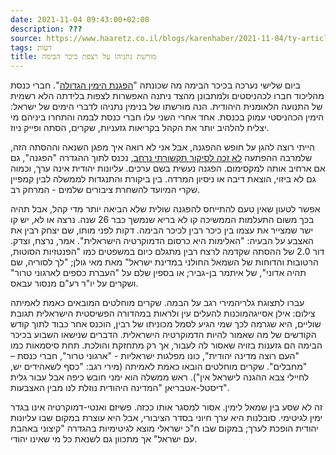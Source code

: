 ```yaml
---
date: 2021-11-04 09:43:00+02:00
description: ???
source: https://www.haaretz.co.il/blogs/karenhaber/2021-11-04/ty-article/0000017f-f8b5-d044-adff-fbfd86150000
tags: דעות
title: מורשת נתניהו על רצפת כיכר הבימה
---
```


ביום שלישי נערכה בכיכר הבימה מה שכונתה "[הפגנת הימין הגדולה](/news/politi/2021-11-02/ty-article/0000017f-dc36-d3ff-a7ff-fdb670150000)". חברי כנסת מהליכוד חברו לכהניסטים ולמתבונן מהצד ניתנה האפשרות לצפות בלידתה הלא רשמית של התנועה הלאומנית היהודית. הנה מורשתו של בנימין נתניהו לדברי הימים של ישראל: הימין הכהניסטי עמוק בכנסת. אחד אחרי השני עלו חברי כנסת לבמה והתחרו ביניהם מי יצליח להלהיב יותר את הקהל בקריאות גזעניות, שקרים, הסתה ופייק ניוז. 

הייתי רוצה להגן על חופש ההפגנה, אבל אני לא רואה איך מפגן השנאה וההסתה הזה, שלמרבה ההפתעה [לא זכה לסיקור תקשורתי נרחב](/gallery/television/tv-review/2021-11-03/ty-article/.premium/0000017f-dc86-df62-a9ff-dcd7f0d30000), נכנס לתוך ההגדרה "הפגנה", גם אם ארחיב אותה למקסימום. הפגנה נעשית בשם ערכים. עליונות יהודית אינה ערך, וכמוה גם לא ביזוי, הוצאת דיבה או ניסיון המרדה. בין ביקורת והתנגדות לממשלה לבין קמפיין שקרי המיועד להשחרת ציבורים שלמים - המרחק רב. 

אפשר לטעון שאין טעם להתייחס להפגנה שולית שלא הביאה יותר מדי קהל, אבל תהיה בכך משום התעלמות הממשיכה קו לא בריא שנמשך כבר 26 שנה. נרצה או לא, יש קו ישר שמצייר את עצמו בין כיכר רבין לכיכר הבימה. דקות לפני מותו, שם יצחק רבין את האצבע על הבעיה: "האלימות היא כרסום הדמוקרטיה הישראלית". אמר, נרצח, וצדק. דור 2.0 של ההסתה שקדמה לרצח רבין מתגלם כיום במשפטים כמו "הפנטזיות הסוטות, הרטובות והדוחות של השמאל החולני במדינת ישראל" מאת מאי גולן; "לך לסוריה, שם תהיה אדוני", של איתמר בן-גביר; או בספין שלם על "העברת כספים לארגוני טרור" ושקרים על יו"ר רע"ם מנסור עבאס. 

 עברו לתצוגת גלריהמירי רגב על הבמה. שקרים מוחלטים המובאים כאמת לאמיתה צילום: אילן אסייגהמוכנות להעלים עין ולראות במהדורה הפשיסטית הישראלית תגובת שוליים, היא שגרמה לכך שמי הגיע לסמל מכוניתו של רבין, הוכנס אחר כבוד לתוך קודש הקודשים של מה שאמור להיות הדמוקרטיה הישראלית. הדברים שנישאו השבוע בכיכר הבימה הם גזענות בזויה שאסור לה לעבור, אך רק מתחזקת והולכת. תחת סיסמאות כמו "העם רוצה מדינה יהודית", כונו מפלגות ישראליות - "ארגוני טרור", חברי כנסת – "מחבלים". שקרים מוחלטים הובאו כאמת לאמיתה (מירי רגב: "כסף לשאהידים יש, לחיילי צבא ההגנה לישראל אין"). ראש ממשלה הוא ימני חובש כיפה אבל עבור גלית דיסטל-אטבריאן "המדינה היהודית נוזלת לנו מבין האצבעות". 

זה לא שסע בין שמאל לימין. אסור למסגר אותו ככזה. פשיזם ואנטי-דמוקרטיה אינו בגדר ימין לגיטימי. סובלנות היא ערך חיוני בסדר הציבורי, אבל היא עוצרת במקום שבו עליונות יהודית הופכת לערך; במקום שבו ח"כ ישראלי מוצא לגיטימיות בהגדרה "קיצוני באהבת עם ישראל" אך מתכוון גם לשנאת כל מי שאינו יהודי.